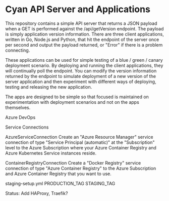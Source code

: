 # Cyan API Server and Applications

This repository contains a simple API server that returns a JSON payload when a GET is performed against the /api/getVersion endpoint. The payload is simply application version information. There are three client applications, written in Go, Node.js and Python, that hit the endpoint of the server once per second and output the payload returned, or "Error" if there is a problem connecting.

These applications can be used for simple testing of a blue / green / canary deployment scenario. By deploying and running the client applications, they will continually poll the endpoint. You can modify the version information returned by the endpoint to simulate deployment of a new version of the server application and then experiment with different ways of deploying, testing and releasing the new application.

The apps are designed to be simple so that focused is maintained on experimentation with deployment scenarios and not on the apps themselves.

Azure DevOps

Service Connections

AzureServiceConnection
Create an "Azure Resource Manager" service connection of type "Service Principal (automatic)" at the "Subscription" level to the Azure Subscription where your Azure Container Registry and Azure Kubernetes Service instances reside.

ContainerRegistryConnection
Create a "Docker Registry" service connection of type "Azure Container Registry" to the Azure Subscription and Azure Container Registry that you want to use.

staging-setup.yml
PRODUCTION_TAG
STAGING_TAG

Status:
Add HAProxy, Traefik?